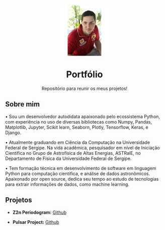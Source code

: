 <!-- PROJECT LOGO -->
<br />
<p align="center">
  <a href="https://github.com/yohanalexander">
    <img src="/assets/img/signo.png" alt="Logo" width="160" height=160">
  </a>

  <h1 align="center">Portfólio</h1>

  <p align="center">
    Repositório para reunir os meus projetos!
    <br />

<!-- ABOUT THE PROJECT -->
## Sobre mim

• Sou um desenvolvedor autodidata apaixonado pelo ecossistema Python, com experiência no uso de diversas bibliotecas como Numpy, Pandas, Matplotlib, Jupyter, Scikit learn, Seaborn, Plotly, Tensorflow, Keras, e Django.
  
• Atualmente graduando em Ciência da Computação na Universidade Federal de Sergipe. Na vida acadêmica, pesquisador em nível de Iniciação Científica no Grupo de Astrofísica de Altas Energias, ASTRalE, no Departamento de Física da Universidade Federal de Sergipe.
  
• Tem formação técnica em desenvolvimento de software em linguagem Python para computação científica, e análise de dados astronômicos. Apaixonado por open source, dedica seu tempo ao estudo de tecnologias para extrair informações de dados, como machine learning.

## Projetos

* **Z2n Periodogram:** [Github](https://github.com/yohanalexander/z2n-periodogram)

* **Pulsar Project:**  [Github](https://github.com/yohanalexander/pulsar-project)

